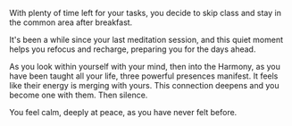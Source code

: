 With plenty of time left for your tasks, you decide to skip class and stay in the common area after breakfast. 

It's been a while since your last meditation session, and this quiet moment helps you refocus and recharge, preparing you for the days ahead.

As you look within yourself with your mind, then into the Harmony, as you have been taught all your life, three powerful presences manifest. It feels like their energy is merging with yours. This connection deepens and you become one with them. Then silence.

You feel calm, deeply at peace, as you have never felt before.